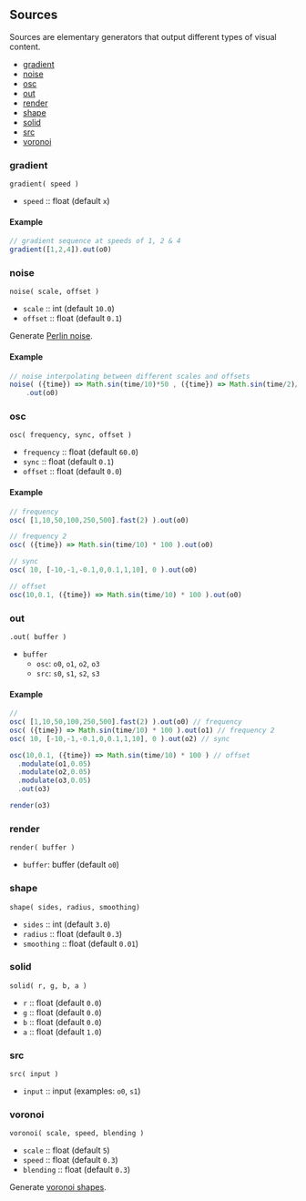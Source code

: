 ## Sources

Sources are elementary generators that output different types of visual content.

- [gradient](#gradient)
- [noise](#noise)
- [osc](#osc)
- [out](#out)
- [render](#render)
- [shape](#shape)
- [solid](#solid)
- [src](#src)
- [voronoi](#voronoi)

### gradient

`gradient( speed )`

* `speed` :: float (default `x`)

#### Example

```javascript
// gradient sequence at speeds of 1, 2 & 4
gradient([1,2,4]).out(o0)
```

### noise

`noise( scale, offset )`

* `scale` :: int (default `10.0`)
* `offset` :: float (default `0.1`)

Generate [Perlin noise](https://en.wikipedia.org/wiki/Perlin_noise).

#### Example

```javascript
// noise interpolating between different scales and offsets
noise( ({time}) => Math.sin(time/10)*50 , ({time}) => Math.sin(time/2)/500 )
    .out(o0)
```

### osc

`osc( frequency, sync, offset )`

* `frequency` :: float (default `60.0`)
* `sync` :: float (default `0.1`)
* `offset` :: float (default `0.0`)

#### Example

```javascript
// frequency
osc( [1,10,50,100,250,500].fast(2) ).out(o0)

// frequency 2
osc( ({time}) => Math.sin(time/10) * 100 ).out(o0)

// sync
osc( 10, [-10,-1,-0.1,0,0.1,1,10], 0 ).out(o0)

// offset
osc(10,0.1, ({time}) => Math.sin(time/10) * 100 ).out(o0)
```

### out

`.out( buffer )`

* `buffer`
  * `osc`: `o0`, `o1`, `o2`, `o3`
  * `src`: `s0`, `s1`, `s2`, `s3`

#### Example

```javascript
// 
osc( [1,10,50,100,250,500].fast(2) ).out(o0) // frequency
osc( ({time}) => Math.sin(time/10) * 100 ).out(o1) // frequency 2
osc( 10, [-10,-1,-0.1,0,0.1,1,10], 0 ).out(o2) // sync

osc(10,0.1, ({time}) => Math.sin(time/10) * 100 ) // offset
  .modulate(o1,0.05)
  .modulate(o2,0.05)
  .modulate(o3,0.05)
  .out(o3)

render(o3)
```

### render

`render( buffer )`

* `buffer`: buffer (default `o0`)

### shape

`shape( sides, radius, smoothing)`

* `sides` :: int (default `3.0`)
* `radius` :: float (default `0.3`)
* `smoothing` :: float (default `0.01`)

### solid

`solid( r, g, b, a )`

* `r` :: float (default `0.0`)
* `g` :: float (default `0.0`)
* `b` :: float (default `0.0`)
* `a` :: float (default `1.0`)

### src

`src( input )`

* `input` :: input (examples: `o0`, `s1`)

### voronoi

`voronoi( scale, speed, blending )`

* `scale` :: float (default `5`)
* `speed` :: float (default `0.3`)
* `blending` :: float (default `0.3`)

Generate [voronoi shapes](https://en.wikipedia.org/wiki/Voronoi_diagram).
